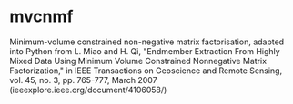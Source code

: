 # mvcnmf
Minimum-volume constrained non-negative matrix factorisation, adapted into Python from L. Miao and H. Qi, "Endmember Extraction From Highly Mixed Data Using Minimum Volume Constrained Nonnegative Matrix Factorization," in IEEE Transactions on Geoscience and Remote Sensing, vol. 45, no. 3, pp. 765-777, March 2007 (ieeexplore.ieee.org/document/4106058/)
